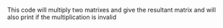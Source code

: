 This code will multiply two matrixes and give the resultant matrix and will also print if the multiplication is invalid
